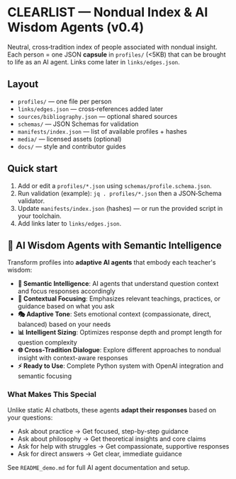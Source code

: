 # CLEARLIST — Nondual Index & AI Wisdom Agents (v0.4)

Neutral, cross‑tradition index of people associated with nondual insight.
Each person = one JSON **capsule** in `profiles/` (<5KB) that can be brought to life as an AI agent.
Links come later in `links/edges.json`.

## Layout
- `profiles/` — one file per person
- `links/edges.json` — cross‑references added later
- `sources/bibliography.json` — optional shared sources
- `schemas/` — JSON Schemas for validation
- `manifests/index.json` — list of available profiles + hashes
- `media/` — licensed assets (optional)
- `docs/` — style and contributor guides

## Quick start
1. Add or edit a `profiles/*.json` using `schemas/profile.schema.json`.
2. Run validation (example): `jq . profiles/*.json` then a JSON‑Schema validator.
3. Update `manifests/index.json` (hashes) — or run the provided script in your toolchain.
4. Add links later to `links/edges.json`.

## 🚀 AI Wisdom Agents with Semantic Intelligence
Transform profiles into **adaptive AI agents** that embody each teacher's wisdom:

- **🧠 Semantic Intelligence**: AI agents that understand question context and focus responses accordingly
- **🎯 Contextual Focusing**: Emphasizes relevant teachings, practices, or guidance based on what you ask
- **🎭 Adaptive Tone**: Sets emotional context (compassionate, direct, balanced) based on your needs
- **📊 Intelligent Sizing**: Optimizes response depth and prompt length for question complexity
- **🌐 Cross-Tradition Dialogue**: Explore different approaches to nondual insight with context-aware responses
- **⚡ Ready to Use**: Complete Python system with OpenAI integration and semantic focusing

### **What Makes This Special**
Unlike static AI chatbots, these agents **adapt their responses** based on your questions:
- Ask about practice → Get focused, step-by-step guidance
- Ask about philosophy → Get theoretical insights and core claims
- Ask for help with struggles → Get compassionate, supportive responses
- Ask for direct answers → Get clear, immediate guidance

See `README_demo.md` for full AI agent documentation and setup.
